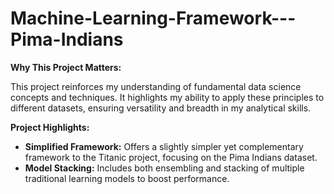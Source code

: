 # Machine-Learning-Framework---Pima-Indians

**Why This Project Matters:**

This project reinforces my understanding of fundamental data science concepts and techniques. It highlights my ability to apply these principles to different datasets, ensuring versatility and breadth in my analytical skills.

**Project Highlights:**
- **Simplified Framework:** Offers a slightly simpler yet complementary framework to the Titanic project, focusing on the Pima Indians dataset.
- **Model Stacking:** Includes both ensembling and stacking of multiple traditional learning models to boost performance.
